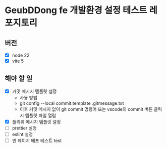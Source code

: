 # GeubDDong fe 개발환경 설정 테스트 레포지토리
## 버전
- [x] node 22
- [x] vite 5
## 해야 할 일
- [x] 커밋 메시지 템플릿 설정
  - 사용 방법
  - git config --local commit.template .gitmessage.txt
  - 이후 커밋 메시지 없이 git commit 명령어 또는 vscode의 commit 버튼 클릭 시 템플릿 파일 열림
- [x] 풀리퀘 메시지 템플릿 설정
- [ ] prettier 설정
- [ ] eslint 설정
- [ ] 빈 페이지 배포 테스트
test

